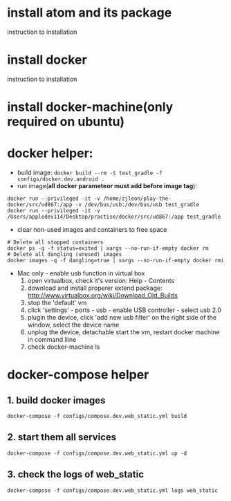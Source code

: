 # install atom and its package
instruction to installation

# install docker
instruction to installation

# install docker-machine(only required on ubuntu)

# docker helper:
* build image:
``docker build --rm -t test_gradle -f configs/docker.dev.android .``
* run image(**all docker parameteor must add before image tag**):
```
docker run --privileged -it -v /home/zjleon/play-the-docker/src/ud867:/app -v /dev/bus/usb:/dev/bus/usb test_gradle
docker run --privileged -it -v /Users/appledev114/Desktop/practise/docker/src/ud867:/app test_gradle
```
* clear non-used images and containers to free space
```
# Delete all stopped containers
docker ps -q -f status=exited | xargs --no-run-if-empty docker rm
# Delete all dangling (unused) images
docker images -q -f dangling=true | xargs --no-run-if-empty docker rmi
```
* Mac only - enable usb function in virtual box
  1. open virtualbox, check it's version: Help - Contents
  2. download and install properer extend package: http://www.virtualbox.org/wiki/Download_Old_Builds
  3. stop the 'default' vm
  4. click 'settings' - ports - usb - enable USB controller - select usb 2.0
  5. plugin the device, click 'add new usb filter' on the right side of the window, select the device name
  6. unplug the device, detachable start the vm, restart docker machine in command liine
  7. check docker-machine ls

# docker-compose helper
## 1. build docker images
``docker-compose -f configs/compose.dev.web_static.yml build``
## 2. start them all services
``docker-compose -f configs/compose.dev.web_static.yml up -d``
## 3. check the logs of web_static
``docker-compose -f configs/compose.dev.web_static.yml logs web_static``
